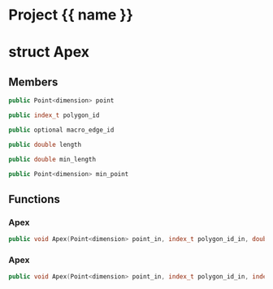 <script setup>
import {useRoute} from 'vitepress'
const {path} = useRoute()
const tokens = path.split('/')
const words = tokens[2].split('-');
for (let i = 0; i < words.length; i++) {
    words[i] = words[i].charAt(0).toUpperCase() + words[i].slice(1);
    words[i] = words[i].replace('geode', 'Geode')
}
const name = words.join('-');
</script>
# Project {{ name }}

# struct Apex


## Members

```cpp
public Point<dimension> point

```

```cpp
public index_t polygon_id

```

```cpp
public optional macro_edge_id

```

```cpp
public double length

```

```cpp
public double min_length

```

```cpp
public Point<dimension> min_point

```



## Functions

### Apex

```cpp
public void Apex(Point<dimension> point_in, index_t polygon_id_in, double length_in, double min_length_in, Point<dimension> min_point_in)
```


### Apex

```cpp
public void Apex(Point<dimension> point_in, index_t polygon_id_in, index_t macro_edge_id_in, double length_in, double min_length_in, Point<dimension> min_point_in)
```




